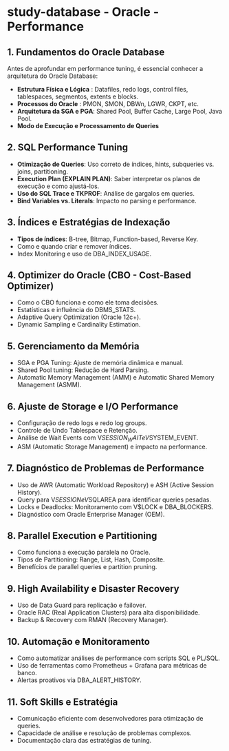 # study-database - Oracle - Performance

## 1. Fundamentos do Oracle Database

Antes de aprofundar em performance tuning, é essencial conhecer a arquitetura do Oracle Database:

* **Estrutura Física e Lógica** : Datafiles, redo logs, control files, tablespaces, segmentos, extents e blocks.
* **Processos do Oracle** : PMON, SMON, DBWn, LGWR, CKPT, etc.
* **Arquitetura da SGA e PGA**: Shared Pool, Buffer Cache, Large Pool, Java Pool.
* **Modo de Execução e Processamento de Queries**


## 2. SQL Performance Tuning

* **Otimização de Queries**: Uso correto de índices, hints, subqueries vs. joins, partitioning.
* **Execution Plan (EXPLAIN PLAN)**: Saber interpretar os planos de execução e como ajustá-los.
* **Uso do SQL Trace e TKPROF**: Análise de gargalos em queries.
* **Bind Variables vs. Literals**: Impacto no parsing e performance.


## 3. Índices e Estratégias de Indexação

* **Tipos de índices**: B-tree, Bitmap, Function-based, Reverse Key.
* Como e quando criar e remover índices.
* Index Monitoring e uso de DBA_INDEX_USAGE.


## 4. Optimizer do Oracle (CBO - Cost-Based Optimizer)

* Como o CBO funciona e como ele toma decisões.
* Estatísticas e influência do DBMS_STATS.
* Adaptive Query Optimization (Oracle 12c+).
* Dynamic Sampling e Cardinality Estimation.


## 5. Gerenciamento da Memória

* SGA e PGA Tuning: Ajuste de memória dinâmica e manual.
* Shared Pool tuning: Redução de Hard Parsing.
* Automatic Memory Management (AMM) e Automatic Shared Memory Management (ASMM).


## 6. Ajuste de Storage e I/O Performance

* Configuração de redo logs e redo log groups.
* Controle de Undo Tablespace e Retenção.
* Análise de Wait Events com V$SESSION_WAIT e V$SYSTEM_EVENT.
* ASM (Automatic Storage Management) e impacto na performance.


## 7. Diagnóstico de Problemas de Performance

* Uso de AWR (Automatic Workload Repository) e ASH (Active Session History).
* Query para V$SESSION e V$SQLAREA para identificar queries pesadas.
* Locks e Deadlocks: Monitoramento com V$LOCK e DBA_BLOCKERS.
* Diagnóstico com Oracle Enterprise Manager (OEM).


## 8. Parallel Execution e Partitioning

* Como funciona a execução paralela no Oracle.
* Tipos de Partitioning: Range, List, Hash, Composite.
* Benefícios de parallel queries e partition pruning.


## 9. High Availability e Disaster Recovery

* Uso de Data Guard para replicação e failover.
* Oracle RAC (Real Application Clusters) para alta disponibilidade.
* Backup & Recovery com RMAN (Recovery Manager).


## 10. Automação e Monitoramento

* Como automatizar análises de performance com scripts SQL e PL/SQL.
* Uso de ferramentas como Prometheus + Grafana para métricas de banco.
* Alertas proativos via DBA_ALERT_HISTORY.


## 11. Soft Skills e Estratégia

* Comunicação eficiente com desenvolvedores para otimização de queries.
* Capacidade de análise e resolução de problemas complexos.
* Documentação clara das estratégias de tuning.

